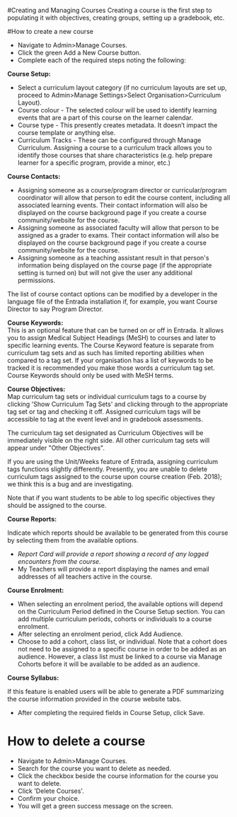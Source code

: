 #Creating and Managing Courses
Creating a course is the first step to populating it with objectives, creating groups, setting up a gradebook, etc.

#How to create a new course
* Navigate to Admin>Manage Courses.
* Click the green Add a New Course button.
* Complete each of the required steps noting the following:  

**Course Setup:**  

* Select a curriculum layout category (if no curriculum layouts are set up, proceed to Admin>Manage Settings>Select Organisation>Curriculum Layout).
* Course colour - The selected colour will be used to identify learning events that are a part of this course on the learner calendar.  
* Course type - This presently creates metadata. It doesn’t impact the course template or anything else.  
* Curriculum Tracks - These can be configured through Manage Curriculum.  Assigning a course to a curriculum track allows you to identify those courses that share characteristics (e.g. help prepare learner for a specific program, provide a minor, etc.)

**Course Contacts:**  

* Assigning someone as a course/program director or curricular/program coordinator will allow that person to edit the course content, including all associated learning events.  Their contact information will also be displayed on the course background page if you create a course community/website for the course.  
* Assigning someone as associated faculty will allow that person to be assigned as a grader to exams. Their contact information will also be displayed on the course background page if you create a course community/website for the course.  
* Assigning someone as a teaching assistant result in that person's information being displayed on the course page (if the appropriate setting is turned on) but will not give the user any additional permissions.

The list of course contact options can be modified by a developer in the language file of the Entrada installation if, for example, you want Course Director to say Program Director.

**Course Keywords:**  
This is an optional feature that can be turned on or off in Entrada.  It allows you to assign Medical Subject Headings (MeSH) to courses and later to specific learning events.  The Course Keyword feature is separate from curriculum tag sets and as such has limited reporting abilities when compared to a tag set.  If your organisation has a list of keywords to be tracked it is recommended you make those words a curriculum tag set.  Course Keywords should only be used with MeSH terms.

**Course Objectives:**  
Map curriculum tag sets or individual curriculum tags to a course by clicking 'Show Curriculum Tag Sets' and clicking through to the appropriate tag set or tag and checking it off. Assigned curriculum tags will be accessible to tag at the event level and in gradebook assessments.

The curriculum tag set designated as Curriculum Objectives will be immediately visible on the right side.  All other curriculum tag sets will appear under "Other Objectives".

If you are using the Unit/Weeks feature of Entrada, assigning curriculum tags functions slightly differently.  Presently, you are unable to delete curriculum tags assigned to the course upon course creation (Feb. 2018); we think this is a bug and are investigating.

Note that if you want students to be able to log specific objectives they should be assigned to the course.

**Course Reports:**  

Indicate which reports should be available to be generated from this course by selecting them from the available options.  

* *Report Card will provide a report showing a record of any logged encounters from the course.*  
* My Teachers will provide a report displaying the names and email addresses of all teachers active in the course.

**Course Enrolment:**

* When selecting an enrolment period, the available options will depend on the Curriculum Period defined in the Course Setup section. You can add multiple curriculum periods, cohorts or individuals to a course enrolment.
* After selecting an enrolment period, click Add Audience.
* Choose to add a cohort, class list, or individual. Note that a cohort does not need to be assigned to a specific course in order to be added as an audience.  However, a class list must be linked to a course via Manage Cohorts before it will be available to be added as an audience.

**Course Syllabus:**  

If this feature is enabled users will be able to generate a PDF summarizing the course information provided in the course website tabs.

* After completing the required fields in Course Setup, click Save.

# How to delete a course
* Navigate to Admin>Manage Courses.
* Search for the course you want to delete as needed.
* Click the checkbox beside the course information for the course you want to delete.
* Click 'Delete Courses'.
* Confirm your choice.
* You will get a green success message on the screen.
